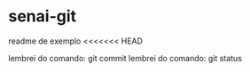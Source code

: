 # senai-git

readme de exemplo
<<<<<<< HEAD

lembrei do comando: git commit
lembrei do comando: git status
